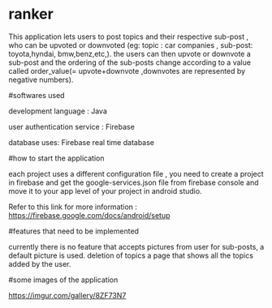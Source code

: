 # ranker

This application lets users to post topics and their respective sub-post , who can be upvoted or downvoted (eg: topic : car companies , sub-post: toyota,hyndai, bmw,benz,etc,). the users can then upvote or downvote a sub-post and the ordering of the sub-posts change according to a value called order_value(= upvote+downvote ,downvotes are represented by negative numbers).

#softwares used

development language : Java

user authentication service : Firebase 

database uses: Firebase real time database

#how to start the application 

each project uses a different configuration file , you need to create a project in firebase  and get the google-services.json file from firebase console and move it to your app level of your project in android studio.

Refer to this link for more information : https://firebase.google.com/docs/android/setup

#features that need to be implemented

currently there is no feature that accepts pictures from user for sub-posts, a default picture is used.
deletion of topics 
a page that shows all the topics added by the user.

#some images of the application

 https://imgur.com/gallery/8ZF73N7
